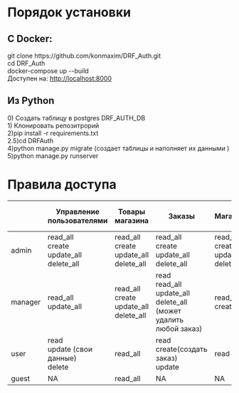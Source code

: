 
<h1>Порядок установки</h1>
<h2>С Docker:</h2>
 git clone https://github.com/konmaxim/DRF_Auth.git
 <br>
 cd DRF_Auth
 <br>
docker-compose up --build
<br>
Доступен на: <a href="http://localhost:8000">http://localhost:8000 </a>

<h2>Из Python </h2>
0) Создать таблицу в postgres DRF_AUTH_DB 
<br>
1) Клонировать репозитрорий 
<br>
2)pip install -r requirements.txt 
<br>
2.5)cd DRFAuth
<br>
4)python manage.py migrate (создает таблицы и наполняет их данными )
<br>
5)python manage.py runserver 
<br>
<h1>Правила доступа </h1> 


|         | Управление пользователями                      | Товары магазина                                | Заказы                                                                   | Магазины                                       | Управление правилами доступа                   |
|---------|------------------------------------------------|------------------------------------------------|--------------------------------------------------------------------------|------------------------------------------------|------------------------------------------------|
| admin   | read_all<br>create<br>update_all<br>delete_all | read_all<br>create<br>update_all<br>delete_all | read_all<br>create<br>update_all<br>delete_all                           | read_all<br>create<br>update_all<br>delete_all | read_all<br>create<br>update_all<br>delete_all |
| manager | read_all<br>update_all                         | read_all<br>create<br>update_all<br>delete_all | read<br>read_all<br>update_all<br>delete_all (может удалить любой заказ) | read_all<br>create                             | NA                                             |
| user    | read<br>update (свои данные)<br>delete         | read_all                                       | read<br>create(создать заказ)<br>update                                  | read                                           | NA                                             |
| guest   | NA                                             | read_all                                       | NA                                                                       | NA                                             | NA                                             |